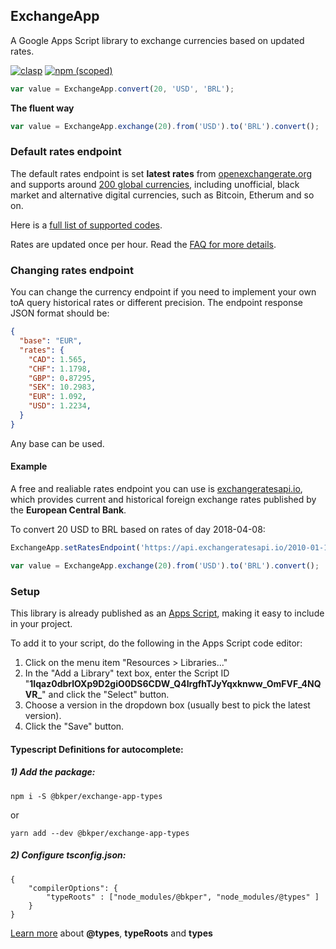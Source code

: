 
## ExchangeApp

A Google Apps Script library to exchange currencies based on updated rates.

[![clasp](https://img.shields.io/badge/built%20with-clasp-4285f4.svg)](https://github.com/google/clasp)
[![npm (scoped)](https://img.shields.io/npm/v/@bkper/exchange-app-types?color=%235889e4&label=types)](https://www.npmjs.com/package/@bkper/exchange-app-types)

```js
var value = ExchangeApp.convert(20, 'USD', 'BRL');
```

**The fluent way**
```js
var value = ExchangeApp.exchange(20).from('USD').to('BRL').convert();
```

### Default rates endpoint

The default rates endpoint is set **latest rates** from [openexchangerate.org](https://openexchangerates.org/) and supports around [200 global currencies](https://docs.openexchangerates.org/docs/supported-currencies), including unofficial, black market and alternative digital currencies, such as Bitcoin, Etherum and so on.

Here is a [full list of supported codes](https://openexchangerates.org/api/currencies.json?show_alternative=1).

Rates are updated once per hour. Read the [FAQ for more details](https://openexchangerates.org/faq#accuracy).

### Changing rates endpoint

You can change the currency endpoint if you need to implement your own toA query historical rates or different precision. The endpoint response JSON format should be:

```json
{
  "base": "EUR",
  "rates": {
    "CAD": 1.565,
    "CHF": 1.1798,
    "GBP": 0.87295,
    "SEK": 10.2983,
    "EUR": 1.092,
    "USD": 1.2234,
  }
}
```
Any base can be used.

#### Example

A free and realiable rates endpoint you can use is [exchangeratesapi.io](https://exchangeratesapi.io/), which provides current and historical foreign exchange rates published by the **European Central Bank**.

To convert 20 USD to BRL based on rates of day 2018-04-08:


```js
ExchangeApp.setRatesEndpoint('https://api.exchangeratesapi.io/2010-01-12', 3600//cache)

var value = ExchangeApp.exchange(20).from('USD').to('BRL').convert();
```


### Setup

This library is already published as an [Apps Script](https://script.google.com/d/12pPyeoZrmRDHjGnm4brpl-uIr424_bjAtFMjedtr5aJc_Pt7vKg3IGwy/edit?usp=sharing), making it easy to include in your project. 

To add it to your script, do the following in the Apps Script code editor:

1. Click on the menu item "Resources > Libraries..."
2. In the "Add a Library" text box, enter the Script ID "**1Iqaz0dbrlOXp9D2giO0DS6CDW_Q4IrgfhTJyYqxknww_OmFVF_4NQVR_**" and click the "Select" button.
3. Choose a version in the dropdown box (usually best to pick the latest version).
4. Click the "Save" button.


#### Typescript Definitions for autocomplete:

##### 1) Add the package:

```
npm i -S @bkper/exchange-app-types
```
or
```
yarn add --dev @bkper/exchange-app-types
```

##### 2) Configure tsconfig.json:

```
{
    "compilerOptions": {
        "typeRoots" : ["node_modules/@bkper", "node_modules/@types" ]
    }
}
```

[Learn more](https://www.typescriptlang.org/docs/handbook/tsconfig-json.html#types-typeroots-and-types) about **@types**, **typeRoots** and **types**

